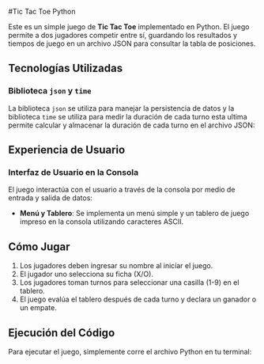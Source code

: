 #Tic Tac Toe Python

Este es un simple juego de **Tic Tac Toe** implementado en Python. El juego permite a dos jugadores competir entre sí, guardando los resultados y tiempos de juego en un archivo JSON para consultar la tabla de posiciones.

## Tecnologías Utilizadas

### Biblioteca `json` y `time`
La biblioteca `json` se utiliza para manejar la persistencia de datos y la biblioteca `time` se utiliza para medir la duración de cada turno esta ultima permite calcular y almacenar la duración de cada turno en el archivo JSON:


## Experiencia de Usuario 

### Interfaz de Usuario en la Consola
El juego interactúa con el usuario a través de la consola por medio de entrada y salida de datos:
- **Menú y Tablero**: Se implementa un menú simple y un tablero de juego impreso en la consola utilizando caracteres ASCII.




## Cómo Jugar

1. Los jugadores deben ingresar su nombre al iniciar el juego.
2. El jugador uno selecciona su ficha (X/O).
3. Los jugadores toman turnos para seleccionar una casilla (1-9) en el tablero.
4. El juego evalúa el tablero después de cada turno y declara un ganador o un empate.

## Ejecución del Código

Para ejecutar el juego, simplemente corre el archivo Python en tu terminal:


